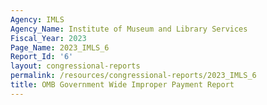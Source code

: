 ```yaml
---
Agency: IMLS
Agency_Name: Institute of Museum and Library Services
Fiscal_Year: 2023
Page_Name: 2023_IMLS_6
Report_Id: '6'
layout: congressional-reports
permalink: /resources/congressional-reports/2023_IMLS_6
title: OMB Government Wide Improper Payment Report
---
```

